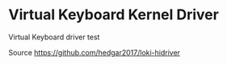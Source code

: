 # Virtual Keyboard Kernel Driver

Virtual Keyboard driver test

Source
https://github.com/hedgar2017/loki-hidriver

